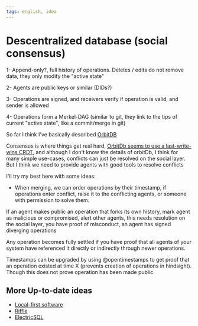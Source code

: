 ```yaml
---
tags: english, idea
---
```


# Descentralized database (social consensus)

1- Append-only?, full history of operations. Deletes / edits do not remove data, they only modify the "active state"

2- Agents are public keys or similar (DIDs?)

3- Operations are signed, and receivers verify if operation is valid, and sender is allowed

4- Operations form a Merkel-DAG (similar to git, they link to the tips of current "active state", like a commit/merge in git)

So far I think I've basically described [OrbitDB](https://github.com/orbitdb/orbit-db)

Consensus is where things get real hard, [OrbitDb seems to use a last-write-wins CRDT](https://news.ycombinator.com/item?id=22920204), and although I don't know the details of orbitDb, I think for many simple use-cases, conflicts can just be resolved on the social layer. But I think we need to provide agents with good tools to resolve conflicts

I'll try my best here with some ideas:

- When merging, we can order operations by their timestamp, if operations enter conflict, raise it to the conflicting agents, or someone with permission to solve them.

If an agent makes public an operation that forks its own history, mark agent as malicious or compromised, alert other agents, this needs resolution on the social layer, you have proof of misconduct, an agent has signed diverging operations

Any operation becomes fully settled if you have proof that all agents of your system have referenced it directly or indirectly through newer operations.

Timestamps can be upgraded by using @opentimestamps to get proof that an operation existed at time X (prevents creation of operations in hindsight). Though this does not prove operation has been made public

## More Up-to-date ideas

- [Local-first software](https://www.inkandswitch.com/local-first.html)
- [Riffle](https://riffle.systems/)
- [ElectricSQL](https://electric-sql.com/)
